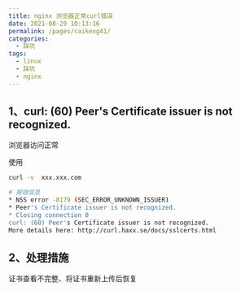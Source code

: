 ```yaml
---
title: nginx 浏览器正常curl错误
date: 2021-08-29 10:13:16
permalink: /pages/caikeng41/
categories:
  - 踩坑
tags:
  - linux
  - 踩坑
  - nginx
---
```




## 1、curl: (60) Peer's Certificate issuer is not recognized.

浏览器访问正常

使用

```sh
curl -v  xxx.xxx.com
```



```sh
# 报错信息
* NSS error -8179 (SEC_ERROR_UNKNOWN_ISSUER)
* Peer's Certificate issuer is not recognized.
* Closing connection 0
curl: (60) Peer's Certificate issuer is not recognized.
More details here: http://curl.haxx.se/docs/sslcerts.html
```

## 2、处理措施

证书查看不完整、将证书重新上传后恢复